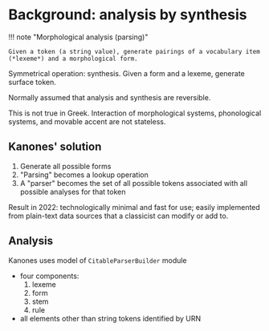 # Background: analysis by synthesis


!!! note "Morphological analysis (parsing)"

    Given a token (a string value), generate pairings of a vocabulary item (*lexeme*) and a morphological form.

Symmetrical operation: synthesis.  Given a form and a lexeme, generate surface token.

Normally assumed that analysis and synthesis are reversible.

This is not true in Greek. Interaction of morphological systems, phonological systems, and movable accent are not stateless.


## Kanones' solution

1. Generate all possible forms
2. "Parsing" becomes a lookup operation
3. A "parser" becomes the set of all possible tokens associated with all possible analyses for that token

Result in 2022: technologically minimal and fast for use; easily implemented from plain-text data sources that a classicist can modify or add to.

## Analysis

Kanones uses model of `CitableParserBuilder` module

- four components:
    1. lexeme
    2. form
    3. stem
    4. rule
- all elements other than string tokens identified by URN

